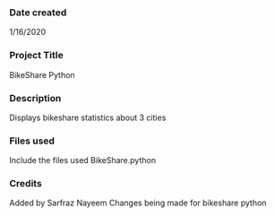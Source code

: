 ### Date created

1/16/2020

### Project Title

BikeShare Python

### Description

Displays bikeshare statistics about 3 cities

### Files used
Include the files used
BikeShare.python

### Credits

Added by Sarfraz Nayeem
Changes being made for bikeshare python
